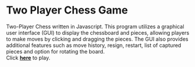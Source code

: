 
# Two Player Chess Game

Two-Player Chess written in Javascript. This program utilizes a graphical user interface (GUI) to display the chessboard and pieces, allowing
players to make moves by clicking and dragging the pieces. The GUI also provides additional features such as move history, 
resign, restart, list of captured pieces and option for rotating the board. <br>
Click **[here](https://jinpa-t.github.io/two-player-chess/)** to play.
